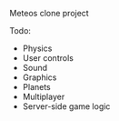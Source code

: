 Meteos clone project

Todo:
* Physics
* User controls
* Sound
* Graphics
* Planets
* Multiplayer
* Server-side game logic